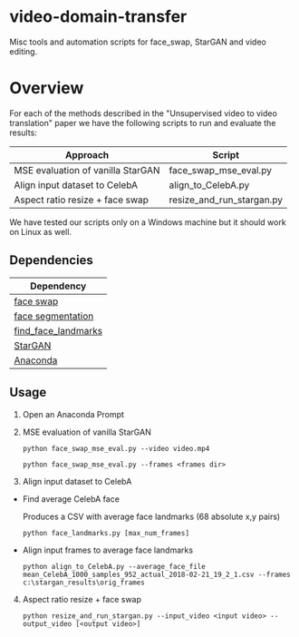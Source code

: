 # video-domain-transfer
Misc tools and automation scripts for face_swap, StarGAN and video editing.

# Overview
For each of the methods described in the "Unsupervised video to video translation" paper we
have the following scripts to run and evaluate the results:

| Approach                                                           | Script                    |
|--------------------------------------------------------------------|---------------------------|
| MSE evaluation of vanilla StarGAN                                  | face_swap_mse_eval.py     |
| Align input dataset to CelebA                                      | align_to_CelebA.py        |
| Aspect ratio resize + face swap                                    | resize_and_run_stargan.py |

We have tested our scripts only on a Windows machine but it should work on Linux as well.

## Dependencies
| Dependency                                                           |
|----------------------------------------------------------------------|
| [face swap](https://github.com/ofirc/face_swap/)                     |
| [face segmentation](https://github.com/ofirc/face_segmentation)      |
| [find_face_landmarks](https://github.com/ofirc/find_face_landmarks)  |
| [StarGAN](https://github.com/ofirc/StarGAN)                          |
| [Anaconda](https://www.anaconda.com/)                                |

## Usage
1. Open an Anaconda Prompt
2. MSE evaluation of vanilla StarGAN 

   `python face_swap_mse_eval.py --video video.mp4`

   `python face_swap_mse_eval.py --frames <frames dir>`
3. Align input dataset to CelebA

* Find average CelebA face

    Produces a CSV with average face landmarks (68 absolute x,y pairs)

   `python face_landmarks.py [max_num_frames]`
* Align input frames to average face landmarks

   `python align_to_CelebA.py
  --average_face_file mean_CelebA_1000_samples_952_actual_2018-02-21_19_2_1.csv
  --frames c:\stargan_results\orig_frames`
4. Aspect ratio resize + face swap

   `python resize_and_run_stargan.py --input_video <input video> --output_video [<output video>]`
  
